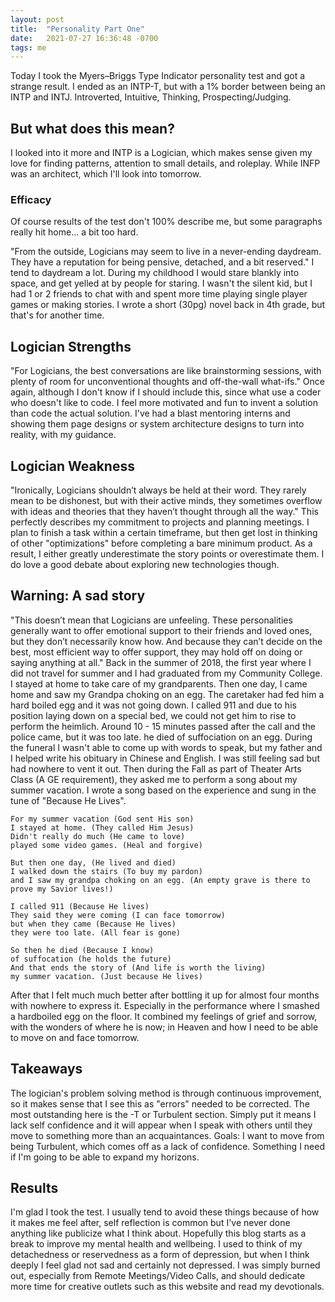 ```yaml
---
layout: post
title:  "Personality Part One"
date:   2021-07-27 16:36:48 -0700
tags: me
---
```


Today I took the Myers–Briggs Type Indicator personality test and got a strange result. I ended as an INTP-T, but with a 1% border between being an INTP and INTJ.
Introverted, Intuitive, Thinking, Prospecting/Judging.

## But what does this mean?

I looked into it more and INTP is a Logician, which makes sense given my love for finding patterns, attention to small details, and roleplay.
While INFP was an architect, which I'll look into tomorrow.

### Efficacy

Of course results of the test don't 100% describe me, but some paragraphs really hit home... a bit too hard.

"From the outside, Logicians may seem to live in a never-ending daydream. They have a reputation for being pensive, detached, and a bit reserved."
I tend to daydream a lot. During my childhood I would stare blankly into space, and get yelled at by people for staring. I wasn't the silent kid, but I had 1 or 2 friends to chat with and spent more time playing single player games or making stories. I wrote a short (30pg) novel back in 4th grade, but that's for another time.
<!-- If I ever remember or post about the Zoroak story. Or find it on an old CD, I'll repost it a link to it here. -->

## Logician Strengths

"For Logicians, the best conversations are like brainstorming sessions, with plenty of room for unconventional thoughts and off-the-wall what-ifs."
Once again, although I don't know if I should include this, since what use a coder who doesn't like to code. I feel more motivated and fun to invent a solution than code the actual solution. I've had a blast mentoring interns and showing them page designs or system architecture designs to turn into reality, with my guidance.

## Logician Weakness

"Ironically, Logicians shouldn’t always be held at their word. They rarely mean to be dishonest, but with their active minds, they sometimes overflow with ideas and theories that they haven’t thought through all the way."
This perfectly describes my commitment to projects and planning meetings. I plan to finish a task within a certain timeframe, but then get lost in thinking of other "optimizations" before completing a bare minimum product. As a result, I either greatly underestimate the story points or overestimate them. I do love a good debate about exploring new technologies though.

## Warning: A sad story

"This doesn’t mean that Logicians are unfeeling. These personalities generally want to offer emotional support to their friends and loved ones, but they don’t necessarily know how. And because they can’t decide on the best, most efficient way to offer support, they may hold off on doing or saying anything at all."
Back in the summer of 2018, the first year where I did not travel for summer and I had graduated from my Community College. I stayed at home to take care of my grandparents. Then one day, I came home and saw my Grandpa choking on an egg. The caretaker had fed him a hard boiled egg and it was not going down. I called 911 and due to his position laying down on a special bed, we could not get him to rise to perform the heimlich. Around 10 - 15 minutes passed after the call and the police came, but it was too late. he died of suffociation on an egg. During the funeral I wasn't able to come up with words to speak, but my father and I helped write his obituary in Chinese and English. I was still feeling sad but had nowhere to vent it out. Then during the Fall as part of Theater Arts Class (A GE requirement), they asked me to perform a song about my summer vacation. I wrote a song based on the experience and sung in the tune of "Because He Lives".

```text
For my summer vacation (God sent His son)
I stayed at home. (They called Him Jesus)
Didn't really do much (He came to love)
played some video games. (Heal and forgive)

But then one day, (He lived and died)
I walked down the stairs (To buy my pardon)
and I saw my grandpa choking on an egg. (An empty grave is there to prove my Savior lives!)

I called 911 (Because He lives)
They said they were coming (I can face tomorrow)
but when they came (Because He lives)
they were too late. (All fear is gone)

So then he died (Because I know)
of suffocation (he holds the future)
And that ends the story of (And life is worth the living)
my summer vacation. (Just because He lives)
```

After that I felt much much better after bottling it up for almost four months with nowhere to express it. Especially in the performance where I smashed a hardboiled egg on the floor. It combined my feelings of grief and sorrow, with the wonders of where he is now; in Heaven and how I need to be able to move on and face tomorrow.

## Takeaways

The logician's problem solving method is through continuous improvement, so it makes sense that I see this as "errors" needed to be corrected. The most outstanding here is the -T or Turbulent section. Simply put it means I lack self confidence and it will appear when I speak with others until they move to something more than an acquaintances. Goals: I want to move from being Turbulent, which comes off as a lack of confidence. Something I need if I'm going to be able to expand my horizons.

## Results

I'm glad I took the test. I usually tend to avoid these things because of how it makes me feel after, self reflection is common but I've never done anything like publicize what I think about. Hopefully this blog starts as a break to improve my mental health and wellbeing. I used to think of my detachedness or reservedness as a form of depression, but when I think deeply I feel glad not sad and certainly not depressed. I was simply burned out, especially from Remote Meetings/Video Calls, and should dedicate more time for creative outlets such as this website and read my devotionals.

